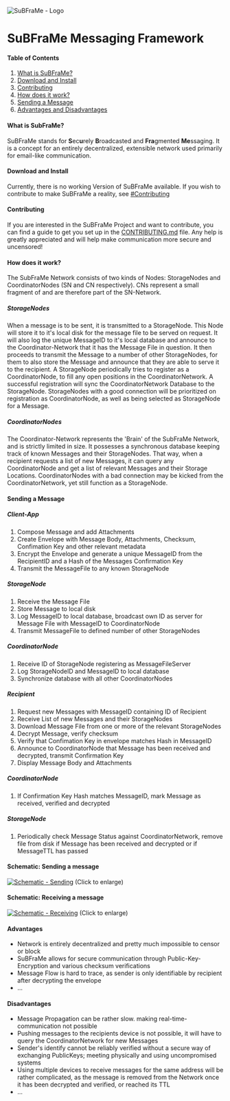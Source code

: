 ![SuBFraMe - Logo](https://www.fuchstim.de/subframe/res/img/logo/logo-1-nobg_medium.png)
# SuBFraMe Messaging Framework

#### Table of Contents
1. [What is SuBFraMe?](#what-is-subframe)
2. [Download and Install](#download-and-install)
3. [Contributing](#contributing)
4. [How does it work?](#how-does-it-work)
5. [Sending a Message](#sending-a-message)
6. [Advantages and Disadvantages](#advantages)

#### What is SubFraMe?
SuBFraMe stands for **S**ec**u**rely **B**roadcasted and **Fra**gmented **Me**ssaging. It is a concept for an entirely decentralized, extensible network used primarily for email-like communication.

#### Download and Install
Currently, there is no working Version of SuBFraMe available. If you wish to contribute to make SuBFraMe a reality, see [#Contributing](#contributing)

#### Contributing
If you are interested in the SuBFraMe Project and want to contribute, you can find a guide to get you set up in the [CONTRIBUTING.md](CONTRIBUTING.md) file.
Any help is greatly appreciated and will help make communication more secure and uncensored!

#### How does it work?
The SubFraMe Network consists of two kinds of Nodes: StorageNodes and CoordinatorNodes (SN and CN respectively). CNs represent a small fragment of and are therefore part of the SN-Network. 
##### StorageNodes
When a message is to be sent, it is transmitted to a StorageNode. This Node will store it to it's local disk for the message file to be served on request. It will also log the unique MessageID to it's local database and announce to the Coordinator-Network that it has the Message File in question. It then proceeds to transmit the Message to a number of other StorageNodes, for them to also store the Message and announce that they are able to serve it to the recipient. 
A StorageNode periodically tries to register as a CoordinatorNode, to fill any open positions in the CoordinatorNetwork. A successful registration will sync the CoordinatorNetwork Database to the StorageNode.
StorageNodes with a good connection will be prioritized on registration as CoordinatorNode, as well as being selected as StorageNode for a Message.
##### CoordinatorNodes
The Coordinator-Network represents the 'Brain' of the SubFraMe Network, and is strictly limited in size. It possesses a synchronous database keeping track of known Messages and their StorageNodes. That way, when a recipient requests a list of new Messages, it can query any CoordinatorNode and get a list of relevant Messages and their Storage Locations.
CoordinatorNodes with a bad connection may be kicked from the CoordinatorNetwork, yet still function as a StorageNode.

#### Sending a Message
##### Client-App
1. Compose Message and add Attachments
2. Create Envelope with Message Body, Attachments, Checksum, Confimation Key and other relevant metadata
3. Encrypt the Envelope and generate a unique MessageID from the RecipientID and a Hash of the Messages Confirmation Key
4. Transmit the MessageFile to any known StorageNode

##### StorageNode
1. Receive the Message File
2. Store Message to local disk
3. Log MessageID to local database, broadcast own ID as server for Message File with MessageID to CoordinatorNode
4. Transmit MessageFile to defined number of other StorageNodes

##### CoordinatorNode
1. Receive ID of StorageNode registering as MessageFileServer
2. Log StorageNodeID and MessageID to local database
3. Synchronize database with all other CoordinatorNodes

##### Recipient
1. Request new Messages with MessageID containing ID of Recipient
2. Receive List of new Messages and their StorageNodes
3. Download Message File from one or more of the relevant StorageNodes
4. Decrypt Message, verify checksum
5. Verify that Confimation Key in envelope matches Hash in MessageID
6. Announce to CoordinatorNode that Message has been received and decrypted, transmit Confirmation Key
7. Display Message Body and Attachments

##### CoordinatorNode
1. If Confirmation Key Hash matches MessageID, mark Message as received, verified and decrypted

##### StorageNode
1. Periodically check Message Status against CoordinatorNetwork, remove file from disk if Message has been received and decrypted or if MessageTTL has passed

#### Schematic: Sending a message
[![Schematic - Sending](https://www.fuchstim.de/subframe/res/img/schematic/sending_preview.png)](https://www.fuchstim.de/subframe/res/img/schematic/sending.png) (Click to enlarge)

#### Schematic: Receiving a message
[![Schematic - Receiving](https://www.fuchstim.de/subframe/res/img/schematic/receiving_preview.png)](https://www.fuchstim.de/subframe/res/img/schematic/receiving.png) (Click to enlarge)

#### Advantages
- Network is entirely decentralized and pretty much impossible to censor or block
- SuBFraMe allows for secure communication through Public-Key-Encryption and various checksum verifications
- Message Flow is hard to trace, as sender is only identifiable by recipient after decrypting the envelope
- ...

#### Disadvantages
-  Message Propagation can be rather slow. making real-time-communication not possible
-  Pushing messages to the recipients device is not possible, it will have to query the CoordinatorNetwork for new Messages 
-  Sender's identify cannot be reliably verified without a secure way of exchanging PublicKeys; meeting physically and using uncompromised systems
-  Using multiple devices to receive messages for the same address will be rather complicated, as the message is removed from the Network once it has been decrypted and verified, or reached its TTL
-  ...
